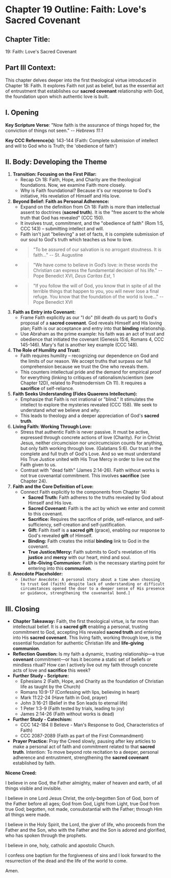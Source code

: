 # Chapter 19 Outline: Faith: Love's Sacred Covenant

## Chapter Title:
19: Faith: Love's Sacred Covenant

## Part III Context:
This chapter delves deeper into the first theological virtue introduced in Chapter 18: Faith. It explores Faith not just as belief, but as the essential act of entrustment that establishes our **sacred covenant** relationship with God, the foundation upon which authentic love is built.

## I. Opening

**Key Scripture Verse**: "Now faith is the assurance of things hoped for, the conviction of things not seen." -- *Hebrews 11:1*

**Key CCC Reference(s)**: 143-144 (Faith: Complete submission of intellect and will to God who is Truth; the 'obedience of faith')

## II. Body: Developing the Theme

1.  **Transition: Focusing on the First Pillar:**
    *   Recap Ch 18: Faith, Hope, and Charity are the theological foundations. Now, we examine Faith more closely.
    *   Why is Faith foundational? Because it's our response to God's initiative, His revelation of Himself and His love.
2.  **Beyond Belief: Faith as Personal Adherence:**
    *   Expand on the definition from Ch 18: Faith is more than intellectual assent to doctrines (**sacred truth**). It is the "free ascent to the whole truth that God has revealed" (CCC 150).
    *   It involves trust, commitment, and the "obedience of faith" (Rom 1:5, CCC 143) – submitting intellect and will.
    *   Faith isn't just "believing" a set of facts, it is complete submission of our soul to God's truth which teaches us how to love.
    *   > "To be assured of our salvation is no arrogant stoutness. It is faith..." -- St. Augustine
    *   > "We have come to believe in God’s love: in these words the Christian can express the fundamental decision of his life." -- Pope Benedict XVI, *Deus Caritas Est*, 1
    *   > "If you follow the will of God, you know that in spite of all the terrible things that happen to you, you will never lose a final refuge. You know that the foundation of the world is love..." -- Pope Benedict XVI
3.  **Faith as Entry into Covenant:**
    *   Frame Faith explicitly as our "I do" (till death do us part) to God's proposal of a **sacred covenant**. God reveals Himself and His loving plan; Faith is our acceptance and entry into that **binding** relationship.
    *   Use Abraham as the prime example: his faith was an act of trust and obedience that initiated the covenant (Genesis 15:6, Romans 4, CCC 145-146). Mary's fiat is another key example (CCC 148).
4.  **The Role of Humility and Trust:**
    *   Faith requires humility – recognizing our dependence on God and the limits of our reason. We accept truths that surpass our full comprehension because we trust the One who reveals them.
    *   This counters intellectual pride and the demand for empirical proof for everything (linking to critiques of rationalism/scientism (see Chapter 12D), related to Postmodernism Ch 11). It requires a **sacrifice** of self-reliance.
5.  **Faith Seeks Understanding (Fides Quaerens Intellectum):**
    *   Emphasize that Faith is not irrational or "blind." It stimulates the intellect to explore the mysteries revealed (CCC 158). We seek to understand *what* we believe and *why*.
    *   This leads to theology and a deeper appreciation of God's **sacred truth**.
6.  **Living Faith: Working Through Love:**
    *   Stress that authentic Faith is never passive. It must be active, expressed through concrete actions of love (Charity).  For in Christ Jesus, neither circumcision nor uncircumcision counts for anything, but only faith working through love. (Galatians 5:6). Our trust in the complete and full truth of God's Love.  And so we must understand His True Justice united with His True Mercy in order to live out the Faith given to us.
    *   Contrast with "dead faith" (James 2:14-26). Faith without works is not true covenantal commitment. This involves **sacrifice** (see Chapter 24).
7.  **Faith and the Core Definition of Love:**
    *   Connect Faith explicitly to the components from Chapter 14:
        *   **Sacred Truth:** Faith adheres to the truths revealed by God about Himself and His love.
        *   **Sacred Covenant:** Faith is the act by which we enter and commit to this covenant.
        *   **Sacrifice:** Requires the sacrifice of pride, self-reliance, and self-sufficiency, self-creation and self-justification.
        *   **Gift:** Faith itself is a **sacred gift** (grace), enabling our response to God's revealed **gift** of Himself.
        *   **Binding:** Faith creates the initial **binding** link to God in the covenant.
        *   **True Justice/Mercy:** Faith submits to God's revelation of His **justice** and **mercy** with our heart, mind and soul.
        *   **Life-Giving Communion:** Faith is the necessary starting point for entering into this **communion**.
8.  **Anecdote Placeholder:**
    *   `[Author Anecdote: A personal story about a time when choosing to trust God (faith) despite lack of understanding or difficult circumstances opened the door to a deeper sense of His presence or guidance, strengthening the covenantal bond.]`

## III. Closing

*   **Chapter Takeaway:** Faith, the first theological virtue, is far more than intellectual belief. It is a **sacred gift** enabling a personal, trusting commitment to God, accepting His revealed **sacred truth** and entering into His **sacred covenant**. This living faith, working through love, is the essential foundation for authentic Christian life and **life-giving communion**.
*   **Reflection Question:** Is my faith a dynamic, trusting relationship—a true **covenant** commitment—or has it become a static set of beliefs or mindless ritual? How can I actively live out my faith through concrete acts of love and **sacrifice** this week?
*   **Further Study - Scripture:**
    *   Ephesians 2 (Faith, Hope, and Charity as the foundation of Christian life as taught by the Church)
    *   Romans 10:9-17 (Confessing with lips, believing in heart)
    *   Mark 11:22-24 (Have faith in God, prayer)
    *   John 3:16-21 (Belief in the Son leads to eternal life)
    *   1 Peter 1:3-9 (Faith tested by trials, leading to joy)
    *   James 2:14-26 (Faith without works is dead)
*   **Further Study - Catechism:**
    *   CCC 142-184 (I Believe - Man's Response to God, Characteristics of Faith)
    *   CCC 2087-2089 (Faith as part of the First Commandment)
*   **Prayer Practice:** Pray the Creed slowly, pausing after key articles to make a personal act of faith and commitment related to that **sacred truth**. Intention: To move beyond rote recitation to a deeper, personal adherence and entrustment, strengthening the **sacred covenant** established by faith.

**Nicene Creed:**

I believe in one God, the Father almighty, maker of heaven and earth, of all things visible and invisible.

I believe in one Lord Jesus Christ, the only-begotten Son of God, born of the Father before all ages; God from God, Light from Light, true God from true God; begotten, not made, consubstantial with the Father; through Him all things were made.

I believe in the Holy Spirit, the Lord, the giver of life, who proceeds from the Father and the Son, who with the Father and the Son is adored and glorified, who has spoken through the prophets.

I believe in one, holy, catholic and apostolic Church.

I confess one baptism for the forgiveness of sins and I look forward to the resurrection of the dead and the life of the world to come.

Amen.
